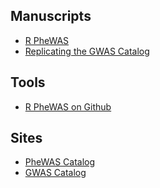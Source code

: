## Manuscripts
- [R PheWAS](https://www.ncbi.nlm.nih.gov/pubmed/24733291)
- [Replicating the GWAS Catalog]()

## Tools
- [R PheWAS on Github](https://github.com/PheWAS/PheWAS)

## Sites
- [PheWAS Catalog](https://phewascatalog.org/)
- [GWAS Catalog](https://www.ebi.ac.uk/gwas/)

